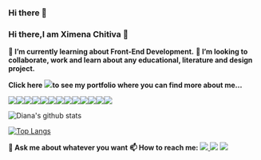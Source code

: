 ### Hi there 👋

<!--
**Carolinacm7/Carolinacm7** is a ✨ _special_ ✨ repository because its `README.md` (this file) appears on your GitHub profile.

Here are some ideas to get you started:

- 🔭 I’m currently working on ...
- 🌱 I’m currently learning ...
- 👯 I’m looking to collaborate on ...
- 🤔 I’m looking for help with ...
- 💬 Ask me about ...
- 📫 How to reach me: ...
- 😄 Pronouns: ...
- ⚡ Fun fact: ...
-->

### Hi there,I am Ximena Chitiva  👋

**🌱 I’m currently learning about Front-End Development.**
**🎨 I’m looking to collaborate, work and learn about any educational, literature and design project.**

**Click here** [<img src="https://img.icons8.com/nolan/64/moleskine.png"/>](https://dianaximenacm.github.io/Portfolio/)**to see my portfolio where you can find more about me...**

<img src="https://img.icons8.com/color/48/000000/html-5.png"/><img src="https://img.icons8.com/color/48/000000/css3.png"/><img src="https://img.icons8.com/color/48/000000/sass.png"/><img src="https://img.icons8.com/color/48/000000/bootstrap.png"/><img src="https://img.icons8.com/windows/32/000000/figma.png"/><img src="https://img.icons8.com/color/48/000000/media-queries.png"/><img src="https://img.icons8.com/color/48/000000/javascript.png"/><img src="https://img.icons8.com/ios-filled/50/000000/jquery.png"/><img src="https://img.icons8.com/windows/32/000000/npm.png"/><img src="https://img.icons8.com/color/48/000000/angularjs.png"/><img src="https://img.icons8.com/color/48/000000/git.png"/><img src="https://img.icons8.com/color/48/000000/github-2.png"/><img src="https://img.icons8.com/material/48/000000/heroku.png"/>

![Diana's github stats](https://github-readme-stats.vercel.app/api?username=Carolinacm7&show_icons=true&theme=tokyonight)


[![Top Langs](https://github-readme-stats.vercel.app/api/top-langs/?username=Carolinacm7&layout=compact&theme=tokyonight)](https://github.com/anuraghazra/github-readme-stats)


**💬 Ask me about whatever you want**
**📫 How to reach me:**
[<img src="https://img.icons8.com/color/48/000000/linkedin.png"/> ](https://www.linkedin.com/in/dianximenacm/ )
[<img src="https://img.icons8.com/color/48/000000/twitter-circled.png"/>](https://twitter.com/dianaximenacm) 
[<img src="https://img.icons8.com/color/48/000000/codepen.png"/>](https://codepen.io/dianaximenacm)

<!--
**dianaximenacm/Dianaximenacm** is a ✨ _special_ ✨ repository because its `README.md` (this file) appears on your GitHub profile.




